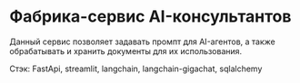 # Фабрика-сервис AI-консультантов

Данный сервис позволяет задавать промпт для AI-агентов, а также обрабатывать и хранить документы для их использования.

Стэк: FastApi, streamlit, langchain, langchain-gigachat, sqlalchemy
